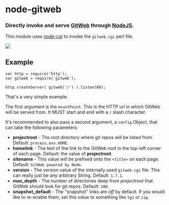 node-gitweb
===========
### Directly invoke and serve [GitWeb][] through [NodeJS][Node].


This module uses [node-cgi][] to invoke the `gitweb.cgi` perl file.

![](http://f.cl.ly/items/3v2y1P3m282w1w0N2V0r/Image%202011.11.04%208:30:34%20PM.png)

Example
-------

    var http = require('http');
    var gitweb = require('gitweb');

    http.createServer( gitweb('/') ).listen(80);

That's a very simple example.

The first argument is the `mountPoint`. This is the HTTP url in which
GitWeb will be served from. It MUST start and end with a `/` slash character.

It's recommended to also pass a second argument, a `config` Object,
that can take the following parameters:

  * __projectroot__ - The root directory where git repos will be listed from. Default: `process.env.HOME`.
  * __homelink__ - The text of the link to the GitWeb root in the top-left corner of each page. Default: the value of __projectroot__.
  * __sitename__ - This value will be prefixed onto the `<title>` on each page. Default: `GitWeb powered by Node`.
  * __version__ - The version value of the internally used `gitweb.cgi` file. This can really just be any arbitrary String. Default: `1.7.1`.
  * __max_depth__ - The number of directories deep from _projectroot_ that GitWeb should look for git repos. Default: `100`.
  * __snapshot_default__ - The "snapshot" links are _off_ by default. If you would like to re-enable them, set this value to something like `tgz` or `zip`.


[Node]: http://nodejs.org
[node-cgi]: https://github.com/TooTallNate/node-cgi
[GitWeb]: https://git.wiki.kernel.org/index.php/Gitweb
